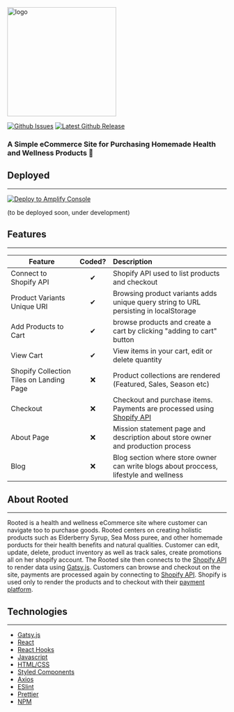 <img src="https://scontent-lax3-2.xx.fbcdn.net/v/t1.18169-9/13754348_1735577500046419_9134668357838244508_n.jpg?_nc_cat=101&ccb=1-3&_nc_sid=09cbfe&_nc_ohc=lMF_O5nM_GQAX8BZQQW&_nc_ht=scontent-lax3-2.xx&oh=8b1c5c63ce6ab45ea7bb202de283f1ff&oe=612813E5" alt="logo" width="250" height="250" />


[![Github Issues](https://img.shields.io/github/issues/javier-zarate/rooted)](https://github.com/javier-zarate/rooted/issues)
[![Latest Github Release](https://img.shields.io/github/v/tag/javier-zarate/rooted?label=release)](https://github.com/javier-zarate/rooted/releases)

### A Simple eCommerce Site for Purchasing Homemade Health and Wellness Products :handbag:

## Deployed
---
<a href="https://console.aws.amazon.com/amplify/home#/deploy?repo=https://github.com/username/repository">
    <img src="https://oneclick.amplifyapp.com/button.svg" alt="Deploy to Amplify Console">
</a>

(to be deployed soon, under development)

## Features
---
| Feature  |  Coded?       | Description  |
|----------|:-------------:|:-------------|
| Connect to Shopify API| &#10004; | Shopify API used to list products and checkout |
| Product Variants Unique URI | &#10004; | Browsing product variants adds unique query string to URL persisting in localStorage |
| Add Products to Cart | &#10004; | browse products and create a cart by clicking "adding to cart" button |
| View Cart | &#10004; | View items in your cart, edit or delete quantity |
| Shopify Collection Tiles on Landing Page | &#10060; | Product collections are rendered  (Featured, Sales, Season etc)|
| Checkout | &#10060; | Checkout and purchase items. Payments are processed using [Shopify API](https://shopify.dev/api/admin/rest/reference) |
| About Page | &#10060; | Mission statement page and description about store owner and production process |
| Blog | &#10060; | Blog section where store owner can write blogs about proccess, lifestyle and wellness |

## About Rooted
---
Rooted is a health and wellness eCommerce site where customer can navigate too to purchase goods. Rooted centers on creating holistic products such as
Elderberry Syrup, Sea Moss puree, and other homemade porducts for their health benefits and natural qualities. Customer can edit, update, delete, product
inventory as well as track sales, create promotions all on her shopify account.
The Rooted site then connects to the [Shopify API](https://shopify.dev/api/admin/rest/reference) to render data using [Gatsy.js](https://www.gatsbyjs.com/).
Customers can browse and checkout on the site, payments are processed again by connecting to [Shopify API](https://shopify.dev/api/admin/rest/reference).
Shopify is used only to render the products and to checkout with their [payment platform](https://www.shopify.com/payment-gateways).

## Technologies
---
- [Gatsy.js](https://www.gatsbyjs.com/)
- [React](https://reactjs.org/)
- [React Hooks](https://reactjs.org/docs/hooks-intro.html)
- [Javascript](https://www.javascript.com/)
- [HTML/CSS](https://www.w3.org/standards/webdesign/htmlcss.html)
- [Styled Components](https://styled-components.com/)
- [Axios](https://www.npmjs.com/package/axios)
- [ESlint](https://eslint.org/)
- [Prettier](https://prettier.io/)
- [NPM](https://www.npmjs.com/)

